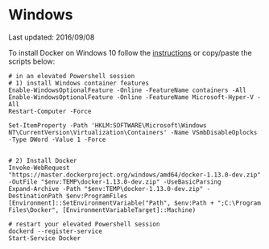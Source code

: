 # Windows

Last updated: 2016/09/08

To install Docker on Windows 10 follow the [instructions](https://msdn.microsoft.com/en-us/virtualization/windowscontainers/quick_start/quick_start_windows_10) or copy/paste the scripts below:

    # in an elevated Powershell session
    # 1) install Windows container features
    Enable-WindowsOptionalFeature -Online -FeatureName containers -All
    Enable-WindowsOptionalFeature -Online -FeatureName Microsoft-Hyper-V -All
    Restart-Computer -Force

    Set-ItemProperty -Path 'HKLM:SOFTWARE\Microsoft\Windows NT\CurrentVersion\Virtualization\Containers' -Name VSmbDisableOplocks -Type DWord -Value 1 -Force


    # 2) Install Docker
    Invoke-WebRequest "https://master.dockerproject.org/windows/amd64/docker-1.13.0-dev.zip" -OutFile "$env:TEMP\docker-1.13.0-dev.zip" -UseBasicParsing
    Expand-Archive -Path "$env:TEMP\docker-1.13.0-dev.zip" -DestinationPath $env:ProgramFiles
    [Environment]::SetEnvironmentVariable("Path", $env:Path + ";C:\Program Files\Docker", [EnvironmentVariableTarget]::Machine)

    # restart your elevated Powershell session
    dockerd --register-service
    Start-Service Docker
